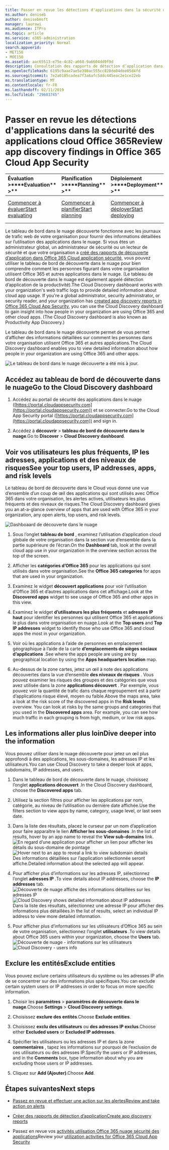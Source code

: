 ```yaml
---
title: Passer en revue les détections d'applications dans la sécurité des applications cloud Office 365
ms.author: deniseb
author: denisebmsft
manager: laurawi
ms.audience: ITPro
ms.topic: article
ms.service: o365-administration
localization_priority: Normal
search.appverid:
- MET150
- MOE150
ms.assetid: aac65513-e75e-4c82-a668-9a6604dd9f9d
description: Consultation des rapports de détection d’application dans la gestion de la sécurité avancée peut vous aider à en savoir plus sur l’utilisation des applications dans le nuage par les personnes dans votre organisation. Une fois que vous avez créé des rapports de découverte d’application à l’aide de fichiers journaux à partir de votre pare-feu et des proxys, passez en revue les résultats du tableau de bord de détection d’application.
ms.openlocfilehash: 6195c9aae7ae5e398ac555cc820de04dee05d4fd
ms.sourcegitcommit: 7e2a0185cadea7f3a6afc5ddc445eac2e1ce22eb
ms.translationtype: MT
ms.contentlocale: fr-FR
ms.lasthandoff: 02/11/2019
ms.locfileid: "29603745"
---
```

# <a name="review-app-discovery-findings-in-office-365-cloud-app-security"></a><span data-ttu-id="007b2-104">Passer en revue les détections d'applications dans la sécurité des applications cloud Office 365</span><span class="sxs-lookup"><span data-stu-id="007b2-104">Review app discovery findings in Office 365 Cloud App Security</span></span>
  
|<span data-ttu-id="007b2-105">Évaluation **\>**</span><span class="sxs-lookup"><span data-stu-id="007b2-105">\*\*\*\*Evaluation\*\* \>\*\*</span></span>|<span data-ttu-id="007b2-106">Planification **\>**</span><span class="sxs-lookup"><span data-stu-id="007b2-106">\*\*\*\*Planning\*\* \>\*\*</span></span>|<span data-ttu-id="007b2-107">Déploiement **\>**</span><span class="sxs-lookup"><span data-stu-id="007b2-107">\*\*\*\*Deployment\*\* \>\*\*</span></span>|<span data-ttu-id="007b2-108">Utilisation du \*\*\*</span><span class="sxs-lookup"><span data-stu-id="007b2-108">\*\*\*\*Utilization\*\*\*\*</span></span>|
|:-----|:-----|:-----|:-----|
|[<span data-ttu-id="007b2-109">Commencer à évaluer</span><span class="sxs-lookup"><span data-stu-id="007b2-109">Start evaluating</span></span>](office-365-cas-overview.md) <br/> |[<span data-ttu-id="007b2-110">Commencer à planifier</span><span class="sxs-lookup"><span data-stu-id="007b2-110">Start planning</span></span>](get-ready-for-office-365-cas.md) <br/> |[<span data-ttu-id="007b2-111">Commencer à déployer</span><span class="sxs-lookup"><span data-stu-id="007b2-111">Start deploying</span></span>](turn-on-office-365-cas.md) <br/> |<span data-ttu-id="007b2-112">Vous êtes ici !</span><span class="sxs-lookup"><span data-stu-id="007b2-112">You are here!</span></span>  <br/> [<span data-ttu-id="007b2-113">Étapes suivantes</span><span class="sxs-lookup"><span data-stu-id="007b2-113">Next steps</span></span>](#next-steps) <br/> |
   
<span data-ttu-id="007b2-p102">Le tableau de bord dans le nuage découverte fonctionne avec les journaux de trafic web de votre organisation pour fournir des informations détaillées sur l’utilisation des applications dans le nuage. Si vous êtes un administrateur global, un administrateur de sécurité ou un lecteur de sécurité et que votre organisation a [créé des rapports de découverte d’application dans Office 365 Cloud application sécurité](create-app-discovery-reports-in-ocas.md), vous pouvez utiliser le tableau de bord de découverte dans le nuage pour bien comprendre comment les personnes figurant dans votre organisation utilisent Office 365 et autres applications dans le nuage. (Le tableau de bord de découverte dans le nuage est également appelé détection d’application de la productivité).</span><span class="sxs-lookup"><span data-stu-id="007b2-p102">The Cloud Discovery dashboard works with your organization's web traffic logs to provide detailed information about cloud app usage. If you're a global administrator, security administrator, or security reader, and your organization has [created app discovery reports in Office 365 Cloud App Security](create-app-discovery-reports-in-ocas.md), you can use the Cloud Discovery dashboard to gain insight into how people in your organization are using Office 365 and other cloud apps. (The Cloud Discovery dashboard is also known as Productivity App Discovery.)</span></span>
  
 <span data-ttu-id="007b2-117">Le tableau de bord dans le nuage découverte permet de vous permet d’afficher des informations détaillées sur comment les personnes dans votre organisation utilisent Office 365 et autres applications.</span><span class="sxs-lookup"><span data-stu-id="007b2-117">The Cloud Discovery dashboard enables you to view detailed information about how people in your organization are using Office 365 and other apps.</span></span> 
  
![Le tableau de bord dans le nuage découverte a été mis à jour.](media/12712681-c0b3-4cb3-b7fd-2cf2ad4e825f.png)
     
## <a name="go-to-the-cloud-discovery-dashboard"></a><span data-ttu-id="007b2-119">Accédez au tableau de bord de découverte dans le nuage</span><span class="sxs-lookup"><span data-stu-id="007b2-119">Go to the Cloud Discovery dashboard</span></span>

1. <span data-ttu-id="007b2-120">Accédez au portail de sécurité des applications dans le nuage ([https://portal.cloudappsecurity.com](https://portal.cloudappsecurity.com)) et se connecter.</span><span class="sxs-lookup"><span data-stu-id="007b2-120">Go to the Cloud App Security portal ([https://portal.cloudappsecurity.com](https://portal.cloudappsecurity.com)) and sign in.</span></span>
    
2. <span data-ttu-id="007b2-121">Accédez à **découvrir** \> **tableau de bord de découverte dans le nuage**.</span><span class="sxs-lookup"><span data-stu-id="007b2-121">Go to **Discover** \> **Cloud Discovery dashboard**.</span></span>
    
## <a name="see-your-top-users-ip-addresses-apps-and-risk-levels"></a><span data-ttu-id="007b2-122">Voir vos utilisateurs les plus fréquents, IP les adresses, applications et des niveaux de risques</span><span class="sxs-lookup"><span data-stu-id="007b2-122">See your top users, IP addresses, apps, and risk levels</span></span>

<span data-ttu-id="007b2-123">Le tableau de bord de découverte dans le Cloud vous donne une vue d’ensemble d’un coup de œil des applications qui sont utilisés avec Office 365 dans votre organisation, les alertes actives, utilisateurs les plus fréquents et des niveaux de risques.</span><span class="sxs-lookup"><span data-stu-id="007b2-123">The Cloud Discovery dashboard gives you an at-a-glance overview of apps that are used with Office 365 in your organization, any open alerts, top users, and risk levels.</span></span>
  
![Dashboaard de découverte dans le nuage](media/06696946-fbdf-4781-b5b8-2ac074fcb2a1.png)
  
1. <span data-ttu-id="007b2-125">Sous l’onglet **tableau de bord** , examinez l’utilisation d’application cloud globale de votre organisation dans la section vue d’ensemble dans la partie supérieure de l’écran.</span><span class="sxs-lookup"><span data-stu-id="007b2-125">On the **Dashboard** tab, look at the overall cloud app use in your organization in the overview section across the top of the screen.</span></span> 
    
2. <span data-ttu-id="007b2-126">Afficher les **catégories d’Office 365** pour les applications qui sont utilisés dans votre organisation.</span><span class="sxs-lookup"><span data-stu-id="007b2-126">See the **Office 365 categories** for apps that are used in your organization.</span></span> 
    
3. <span data-ttu-id="007b2-127">Examinez le widget **découvert applications** pour voir l’utilisation d’Office 365 et d’autres applications dans cet affichage.</span><span class="sxs-lookup"><span data-stu-id="007b2-127">Look at the **Discovered apps** widget to see usage of Office 365 and other apps in this view.</span></span> 
    
4. <span data-ttu-id="007b2-128">Examinez le widget **d’utilisateurs les plus fréquents** et **adresses IP haut** pour identifier les personnes qui utilisent Office 365 et applications le plus dans votre organisation en nuage.</span><span class="sxs-lookup"><span data-stu-id="007b2-128">Look at the **Top users** and **Top IP addresses** widget to identify those who use Office 365 and cloud apps the most in your organization.</span></span> 
    
5. <span data-ttu-id="007b2-129">Voir où les applications à l’aide de personnes en emplacement géographique à l’aide de la carte **d’emplacements de sièges sociaux d’applications** .</span><span class="sxs-lookup"><span data-stu-id="007b2-129">See where the apps people are using are by geographical location by using the **Apps headquarters location** map.</span></span> 
    
6. <span data-ttu-id="007b2-p103">Au-dessus de la zone cartes, jetez un œil à note des applications découvertes dans la vue d’ensemble **des niveaux de risques** . Vous pouvez examiner les risques des groupes et des catégories que vous avez utilisée dans la zone **applications découvert** . Par exemple, vous pouvez voir la quantité de trafic dans chaque regroupement est à partir d’applications risque élevé, moyen ou faible.</span><span class="sxs-lookup"><span data-stu-id="007b2-p103">Above the maps area, take a look at the risk score of the discovered apps in the **Risk levels** overview. You can look at risks by the same groups and categories that you used in the **Discovered apps** area. For example, you can see how much traffic in each grouping is from high, medium, or low risk apps.</span></span> 
    
## <a name="dive-deeper-into-the-information"></a><span data-ttu-id="007b2-133">Les informations aller plus loin</span><span class="sxs-lookup"><span data-stu-id="007b2-133">Dive deeper into the information</span></span>

<span data-ttu-id="007b2-134">Vous pouvez utiliser dans le nuage découverte pour jetez un œil plus approfondi à des applications, les sous-domaines, les adresses IP et les utilisateurs.</span><span class="sxs-lookup"><span data-stu-id="007b2-134">You can use Cloud Discovery to take a deeper look at apps, subdomains, IP addresses, and users.</span></span>
  
1. <span data-ttu-id="007b2-135">Dans le tableau de bord de découverte dans le nuage, choisissez l’onglet **applications découvert** .</span><span class="sxs-lookup"><span data-stu-id="007b2-135">In the Cloud Discovery dashboard, choose the **Discovered apps** tab.</span></span> 
    
2. <span data-ttu-id="007b2-136">Utilisez la section filtres pour afficher les applications par nom, catégorie, au niveau de l’utilisation ou dernière date affichée.</span><span class="sxs-lookup"><span data-stu-id="007b2-136">Use the filters section to view apps by name, category, usage level, or last seen date.</span></span>
    
3. <span data-ttu-id="007b2-137">Dans la liste des résultats, placez le curseur par un nom d’application pour faire apparaître le lien **Afficher les sous-domaines** .</span><span class="sxs-lookup"><span data-stu-id="007b2-137">In the list of results, hover by an app name to reveal the **View sub-domains** link.</span></span><br/> <span data-ttu-id="007b2-138">![En regard d’une application pour afficher un lien pour afficher les détails du sous-domaine de pointage](media/4a212215-8a2c-46fd-9ef9-89e4064658a6.png)</span><span class="sxs-lookup"><span data-stu-id="007b2-138">![Hover next to an app to reveal a link to view subdomain details](media/4a212215-8a2c-46fd-9ef9-89e4064658a6.png)</span></span><br/><span data-ttu-id="007b2-139">Des informations détaillées sur l’application sélectionnée seront affiche.</span><span class="sxs-lookup"><span data-stu-id="007b2-139">Detailed information about the selected app will appear.</span></span>
    
4. <span data-ttu-id="007b2-140">Pour afficher plus d’informations sur les adresses IP, sélectionnez l’onglet **adresses IP** .</span><span class="sxs-lookup"><span data-stu-id="007b2-140">To view details about IP addresses, choose the **IP addresses** tab.</span></span><br/><span data-ttu-id="007b2-141">![Découverte de nuage affiche des informations détaillées sur les adresses IP](media/0c742bf6-da9e-4d22-8656-a27a5007d5d5.png)</span><span class="sxs-lookup"><span data-stu-id="007b2-141">![Cloud Discovery shows detailed information about IP addresses](media/0c742bf6-da9e-4d22-8656-a27a5007d5d5.png)</span></span><br/><span data-ttu-id="007b2-142">Dans la liste des résultats, sélectionnez une adresse IP pour afficher des informations plus détaillées.</span><span class="sxs-lookup"><span data-stu-id="007b2-142">In the list of results, select an individual IP address to view more detailed information.</span></span>
    
5. <span data-ttu-id="007b2-143">Pour afficher plus d’informations sur les utilisateurs d’Office 365 au sein de votre organisation, sélectionnez l’onglet **utilisateurs** .</span><span class="sxs-lookup"><span data-stu-id="007b2-143">To view details about Office 365 users within your organization, choose the **Users** tab.</span></span><br/><span data-ttu-id="007b2-144">![Découverte de nuage - informations sur les utilisateurs](media/2d9c2d85-01e6-4057-8020-d9a68f26bbac.png)</span><span class="sxs-lookup"><span data-stu-id="007b2-144">![Cloud Discovery - users info](media/2d9c2d85-01e6-4057-8020-d9a68f26bbac.png)</span></span>
  
## <a name="exclude-entities"></a><span data-ttu-id="007b2-145">Exclure les entités</span><span class="sxs-lookup"><span data-stu-id="007b2-145">Exclude entities</span></span>

<span data-ttu-id="007b2-146">Vous pouvez exclure certains utilisateurs du système ou les adresses IP afin de se concentrer sur des informations plus spécifiques.</span><span class="sxs-lookup"><span data-stu-id="007b2-146">You can exclude certain system users or IP addresses in order to focus on more specific information.</span></span>
  
1. <span data-ttu-id="007b2-147">Choisir les **paramètres** \> **paramètres de découverte dans le nuage**.</span><span class="sxs-lookup"><span data-stu-id="007b2-147">Choose **Settings** \> **Cloud Discovery settings**.</span></span>
    
2. <span data-ttu-id="007b2-148">Choisissez **exclure des entités**.</span><span class="sxs-lookup"><span data-stu-id="007b2-148">Choose **Exclude entities**.</span></span>
    
3. <span data-ttu-id="007b2-149">Choisissez **exclu des utilisateurs** ou **des adresses IP exclus**.</span><span class="sxs-lookup"><span data-stu-id="007b2-149">Choose either **Excluded users** or **Excluded IP addresses**.</span></span>
    
4. <span data-ttu-id="007b2-150">Spécifier les utilisateurs ou les adresses IP et dans la zone **commentaires** , tapez les informations sur pourquoi de l’exclusion de ces utilisateurs ou des adresses IP.</span><span class="sxs-lookup"><span data-stu-id="007b2-150">Specify the users or IP addresses, and in the **Comments** box, type information about why you are excluding those users or IP addresses.</span></span> 
    
5. <span data-ttu-id="007b2-151">Cliquez sur **Add (Ajouter)**.</span><span class="sxs-lookup"><span data-stu-id="007b2-151">Choose **Add**.</span></span>
    
## <a name="next-steps"></a><span data-ttu-id="007b2-152">Étapes suivantes</span><span class="sxs-lookup"><span data-stu-id="007b2-152">Next steps</span></span>

- [<span data-ttu-id="007b2-153">Passez en revue et effectuer une action sur les alertes</span><span class="sxs-lookup"><span data-stu-id="007b2-153">Review and take action on alerts</span></span>](review-office-365-cas-alerts.md)
    
- [<span data-ttu-id="007b2-154">Créer des rapports de détection d’application</span><span class="sxs-lookup"><span data-stu-id="007b2-154">Create app discovery reports</span></span>](create-app-discovery-reports-in-ocas.md)
    
- <span data-ttu-id="007b2-155">Passez en revue vos [activités utilisation Office 365 nuage sécurité des applications](utilization-activities-for-ocas.md)</span><span class="sxs-lookup"><span data-stu-id="007b2-155">Review your [utilization activities for Office 365 Cloud App Security](utilization-activities-for-ocas.md)</span></span>
    

